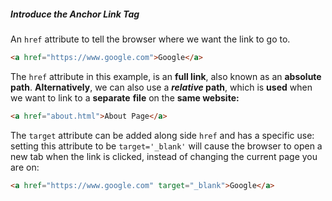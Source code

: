 ##### Introduce the Anchor Link Tag

An `href` attribute to tell the browser where we want the link to go to.

```html
<a href="https://www.google.com">Google</a>
```

The `href` attribute in this example, is an **full link**, also known as an **absolute** **path**. **Alternatively**, we can also use a ***relative* path**, which is **used** when we want to link to a **separate** **file** on the **same website:**

```html
<a href="about.html">About Page</a>
```

The `target` attribute can be added along side `href` and has a specific use: setting this attribute to be `target='_blank'` will cause the browser to open a new tab when the link is clicked, instead of changing the current page you are on:

```html
<a href="https://www.google.com" target="_blank">Google</a>
```

